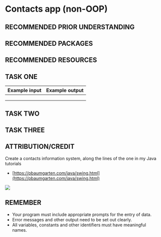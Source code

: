 # Contacts app (non-OOP)

## RECOMMENDED PRIOR UNDERSTANDING

## RECOMMENDED PACKAGES

## RECOMMENDED RESOURCES

## TASK ONE

| Example input                         | Example output                        |
| ------------------------------------- | ------------------------------------- |
|                                       |                                       |
|                                       |                                       |
|                                       |                                       |

## TASK TWO

## TASK THREE

## ATTRIBUTION/CREDIT


Create a contacts information system, along the lines of the one in my Java tutorials

* [https://pbaumgarten.com/java/swing.html](https://pbaumgarten.com/java/swing.html)

![](img/swing-demo-2.jpg)

## REMEMBER

* Your program must include appropriate prompts for the entry of data.
* Error messages and other output need to be set out clearly.
* All variables, constants and other identifiers must have meaningful names.

